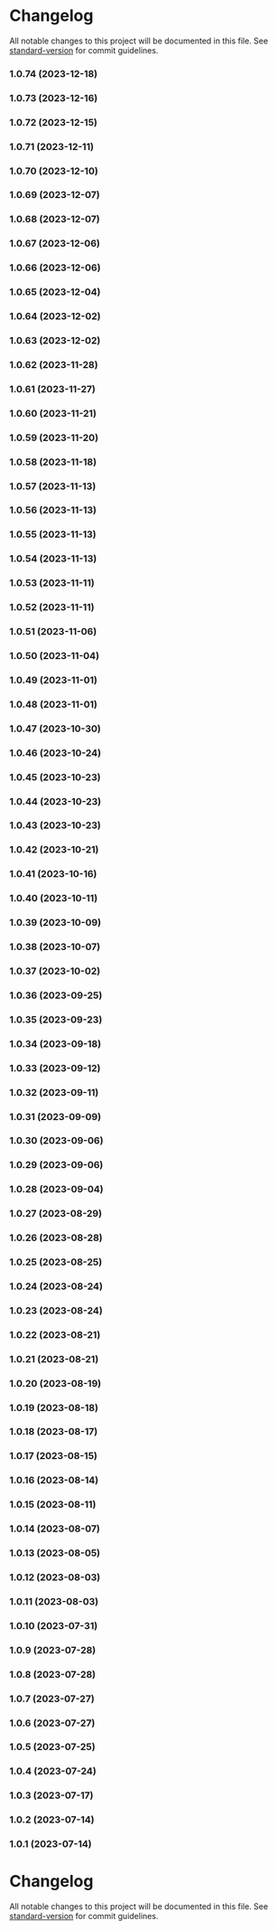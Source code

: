 # Changelog

All notable changes to this project will be documented in this file. See [standard-version](https://github.com/conventional-changelog/standard-version) for commit guidelines.

### 1.0.74 (2023-12-18)

### 1.0.73 (2023-12-16)

### 1.0.72 (2023-12-15)

### 1.0.71 (2023-12-11)

### 1.0.70 (2023-12-10)

### 1.0.69 (2023-12-07)

### 1.0.68 (2023-12-07)

### 1.0.67 (2023-12-06)

### 1.0.66 (2023-12-06)

### 1.0.65 (2023-12-04)

### 1.0.64 (2023-12-02)

### 1.0.63 (2023-12-02)

### 1.0.62 (2023-11-28)

### 1.0.61 (2023-11-27)

### 1.0.60 (2023-11-21)

### 1.0.59 (2023-11-20)

### 1.0.58 (2023-11-18)

### 1.0.57 (2023-11-13)

### 1.0.56 (2023-11-13)

### 1.0.55 (2023-11-13)

### 1.0.54 (2023-11-13)

### 1.0.53 (2023-11-11)

### 1.0.52 (2023-11-11)

### 1.0.51 (2023-11-06)

### 1.0.50 (2023-11-04)

### 1.0.49 (2023-11-01)

### 1.0.48 (2023-11-01)

### 1.0.47 (2023-10-30)

### 1.0.46 (2023-10-24)

### 1.0.45 (2023-10-23)

### 1.0.44 (2023-10-23)

### 1.0.43 (2023-10-23)

### 1.0.42 (2023-10-21)

### 1.0.41 (2023-10-16)

### 1.0.40 (2023-10-11)

### 1.0.39 (2023-10-09)

### 1.0.38 (2023-10-07)

### 1.0.37 (2023-10-02)

### 1.0.36 (2023-09-25)

### 1.0.35 (2023-09-23)

### 1.0.34 (2023-09-18)

### 1.0.33 (2023-09-12)

### 1.0.32 (2023-09-11)

### 1.0.31 (2023-09-09)

### 1.0.30 (2023-09-06)

### 1.0.29 (2023-09-06)

### 1.0.28 (2023-09-04)

### 1.0.27 (2023-08-29)

### 1.0.26 (2023-08-28)

### 1.0.25 (2023-08-25)

### 1.0.24 (2023-08-24)

### 1.0.23 (2023-08-24)

### 1.0.22 (2023-08-21)

### 1.0.21 (2023-08-21)

### 1.0.20 (2023-08-19)

### 1.0.19 (2023-08-18)

### 1.0.18 (2023-08-17)

### 1.0.17 (2023-08-15)

### 1.0.16 (2023-08-14)

### 1.0.15 (2023-08-11)

### 1.0.14 (2023-08-07)

### 1.0.13 (2023-08-05)

### 1.0.12 (2023-08-03)

### 1.0.11 (2023-08-03)

### 1.0.10 (2023-07-31)

### 1.0.9 (2023-07-28)

### 1.0.8 (2023-07-28)

### 1.0.7 (2023-07-27)

### 1.0.6 (2023-07-27)

### 1.0.5 (2023-07-25)

### 1.0.4 (2023-07-24)

### 1.0.3 (2023-07-17)

### 1.0.2 (2023-07-14)

### 1.0.1 (2023-07-14)

# Changelog

All notable changes to this project will be documented in this file. See [standard-version](https://github.com/conventional-changelog/standard-version) for commit guidelines.
